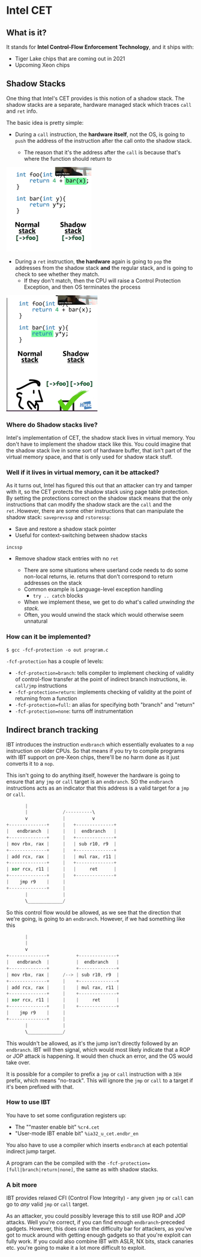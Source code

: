 # Intel CET

## What is it?

It stands for **Intel Control-Flow Enforcement Technology**, and it ships with:

* Tiger Lake chips that are coming out in 2021
* Upcoming Xeon chips

## Shadow Stacks

One thing that Intel's CET provides is this notion of a shadow stack. The shadow stacks are a separate, hardware managed stack which traces `call` and `ret` info.

The basic idea is pretty simple:

* During a `call` instruction, the **hardware itself**, not the OS, is going to `push` the address of the instruction after the call onto the shadow stack.

  * The reason that it's the address after the `call` is because that's where the function should return to

![Addr after call to foo is going to be pushed](../../../.gitbook/assets/shadow_stack_call.png)

* During a `ret` instruction, **the hardware** again is going to `pop` the addresses from the shadow stack **and** the regular stack, and is going to check to see whether they match. 
  * If they don't match, then the CPU will raise a Control Protection Exception, and then OS terminates the process

![Ret addr popped off normal and shadow stack](../../../.gitbook/assets/shadow_stack_ret.png)

### Where do Shadow stacks live?

Intel's implementation of CET, the shadow stack lives in virtual memory. You don't have to implement the shadow stack like this. You could imagine that the shadow stack live in some sort of hardware buffer, that isn't part of the virtual memory space, and that is only used for shadow stack stuff.

### Well if it lives in virtual memory, can it be attacked?

As it turns out, Intel has figured this out that an attacker can try and tamper with it, so the CET protects the shadow stack using page table protection. By setting the protections correct on the shadow stack means that the only instructions that can modify the shadow stack are the `call` and the `ret.`However, there are some other instructions that can manipulate the shadow stack: `saveprevssp` and `rstoressp`:

* Save and restore a shadow stack pointer
* Useful for context-switching between shadow stacks

`incssp`

* Remove shadow stack entries with no `ret`

  * There are some situations where userland code needs to do some non-local returns, ie. returns that don't correspond to return addresses on the stack
  * Common example is Language-level exception handling
    * `try .. catch` blocks
  * When we implement these, we get to do what's called _unwinding the stack._
  * Often, you would unwind the stack which would otherwise seem unnatural

### How can it be implemented?

```text
$ gcc -fcf-protection -o out program.c
```

`-fcf-protection` has a couple of levels:

* `-fcf-protection=branch`: tells compiler to implement checking of validity of control-flow transfer at the point of indirect branch instructions, ie. `call/jmp` instructions
* `-fcf-protection=return`: implements checking of validity at the point of returning from a  function
* `-fcf-protection=full`: an alias for specifying both "branch" and "return"
* `-fcf-protection=none`: turns off instrumentation

## Indirect branch tracking

IBT introduces the instruction `endbranch` which essentially evaluates to a `nop` instruction on older CPUs. So that means if you try to compile programs with IBT support on pre-Xeon chips, there'll be no harm done as it just converts it to a `nop`.

This isn't going to do anything itself, however the hardware is going to ensure that any `jmp` or `call` target is an `endbranch`. SO the `endbranch` instructions acts as an indicator that this address is a valid target for a `jmp` or `call`.

```cpp
       |
       |             /----------\
       v             |          v
+--------------+     |   +--------------+
|   endbranch  |     |   |  endbranch   |
+--------------+     |   +--------------+
| mov rbx, rax |     |   | sub r10, r9  |
+--------------+     |   +--------------+
| add rcx, rax |     |   | mul rax, r11 |
+--------------+     |   +--------------+
| xor rcx, r11 |     |   |     ret      |
+--------------+     |   +--------------+
|    jmp r9    |     |
+--------------+     |
       |             |
       \_____________/
```

So this control flow would be allowed, as we see that the direction that we're going, is going to an `endbranch`. However, if we had something like this

```cpp
       |
       |             
       v                        
+--------------+          +--------------+
|   endbranch  |          |  endbranch   |
+--------------+          +--------------+
| mov rbx, rax |     /--> | sub r10, r9  |
+--------------+     |    +--------------+
| add rcx, rax |     |    | mul rax, r11 |
+--------------+     |    +--------------+
| xor rcx, r11 |     |    |     ret      |
+--------------+     |    +--------------+
|    jmp r9    |     |
+--------------+     |
       |             |
       \_____________/
```

This wouldn't be allowed, as it's the jump isn't directly followed by an `endbranch`. IBT will then signal, which would most likely indicate that a ROP or JOP attack is happening. It would then chuck an error, and the OS would take over.

It is possible for a compiler to prefix a `jmp` or `call` instruction with a `3EH` prefix, which means "no-track". This will ignore the `jmp` or `call` to a target if it's been prefixed with that.

### How to use IBT

You have to set some configuration registers up:

* The ""master enable bit" `%cr4.cet` 
* "User-mode IBT enable bit" `%ia32_u_cet.endbr_en`

You also have to use a compiler which inserts `endbranch` at each potential indirect jump target.

A program can the be compiled with the `-fcf-protection=[full|branch|return|none]`, the same as with shadow stacks.

### A bit more

IBT provides relaxed CFI \(Control Flow Integrity\) - any given `jmp` or `call` can go to _any_ valid `jmp` or `call` target.

As an attacker, you could possibly leverage this to still use ROP and JOP attacks. Well you're correct, if you can find enough `endbranch`-preceded gadgets. However, this does raise the difficulty bar for attackers, as you've got to muck around with getting enough gadgets so that you're exploit can fully work. If you could also combine IBT with ASLR, NX bits, stack canaries etc. you're going to make it a lot more difficult to exploit.

